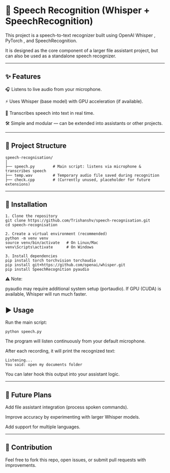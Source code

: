 # 🎤 Speech Recognition (Whisper + SpeechRecognition)

This project is a speech-to-text recognizer built using OpenAI Whisper
, PyTorch
, and SpeechRecognition.

It is designed as the core component of a larger file assistant project, but can also be used as a standalone speech recognizer.

---

 ## ✨ Features

🎧 Listens to live audio from your microphone.

⚡ Uses Whisper (base model) with GPU acceleration (if available).

📄 Transcribes speech into text in real time.

🛠 Simple and modular — can be extended into assistants or other projects.

---

 ## 📂 Project Structure
```
speech-recognisation/
│
├── speech.py        # Main script: listens via microphone & transcribes speech
├── temp.wav         # Temporary audio file saved during recognition
├── check.cpp        # (Currently unused, placeholder for future extensions)
```

---

 ## 🔧 Installation
```
1. Clone the repository
git clone https://github.com/Trishanshv/speech-recognisation.git
cd speech-recognisation

2. Create a virtual environment (recommended)
python -m venv venv
source venv/bin/activate   # On Linux/Mac
venv\Scripts\activate      # On Windows

3. Install dependencies
pip install torch torchvision torchaudio
pip install git+https://github.com/openai/whisper.git
pip install SpeechRecognition pyaudio
```

⚠️ Note:

pyaudio may require additional system setup (portaudio).
If GPU (CUDA) is available, Whisper will run much faster.

 ## ▶️ Usage

Run the main script:

```
python speech.py
```

The program will listen continuously from your default microphone.

After each recording, it will print the recognized text:
```
Listening...
You said: open my documents folder
```

You can later hook this output into your assistant logic.

---
 ## 🚀 Future Plans

Add file assistant integration (process spoken commands).

Improve accuracy by experimenting with larger Whisper models.

Add support for multiple languages.

---

 ## 🤝 Contribution

Feel free to fork this repo, open issues, or submit pull requests with improvements.
